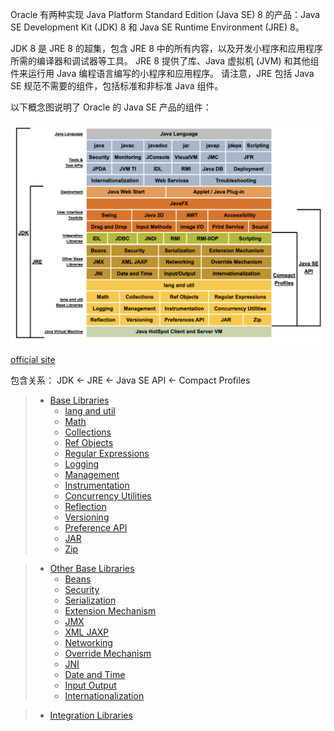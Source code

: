 Oracle 有两种实现 Java Platform Standard Edition (Java SE) 8 的产品：Java SE Development Kit (JDK) 8 和 Java SE Runtime Environment (JRE) 8。

JDK 8 是 JRE 8 的超集，包含 JRE 8 中的所有内容，以及开发小程序和应用程序所需的编译器和调试器等工具。 JRE 8 提供了库、Java 虚拟机 (JVM) 
和其他组件来运行用 Java 编程语言编写的小程序和应用程序。 请注意，JRE 包括 Java SE 规范不需要的组件，包括标准和非标准 Java 组件。

以下概念图说明了 Oracle 的 Java SE 产品的组件：

![conceptual diagram](../images/java%20platform%20standard%20edition%208%20documentation.png)

[official site](https://docs.oracle.com/javase/8/docs/)

包含关系：
JDK <- JRE <- Java SE API <- Compact Profiles

> * [Base Libraries](./Base%20Libraries)
>   * [lang and util](./Base%20Libraries/lang%20and%20util.md)
>   * [Math](./Base%20Libraries/Math.md)
>   * [Collections](./Base%20Libraries/Collections.md)
>   * [Ref Objects](./Base%20Libraries/Ref%20Objects.md)
>   * [Regular Expressions](./Base%20Libraries/Regular%20Expressions.md)
>   * [Logging](./Base%20Libraries/Logging.md)
>   * [Management](./Base%20Libraries/Management.md)
>   * [Instrumentation](./Base%20Libraries/Instrumentation.md)
>   * [Concurrency Utilities](./Base%20Libraries/Concurrency%20Utilies.md)
>   * [Reflection](./Base%20Libraries/Reflection.md)
>   * [Versioning](./Base%20Libraries/Versioning.md)
>   * [Preference API](./Base%20Libraries/Preferences%20API.md)
>   * [JAR](./Base%20Libraries/JAR.md)
>   * [Zip](./Base%20Libraries/Zip.md)

> * [Other Base Libraries](./Other%20Base%20Libraries)
>   * [Beans](./Other%20Base%20Libraries/Beans.md)
>   * [Security](./Other%20Base%20Libraries/Security.md)
>   * [Serialization](./Other%20Base%20Libraries/Serialization.md)
>   * [Extension Mechanism](./Other%20Base%20Libraries/Extension%20Mechanism.md)
>   * [JMX](./Other%20Base%20Libraries/JMX.md)
>   * [XML JAXP](./Other%20Base%20Libraries/XML%20JAXP.md)
>   * [Networking](./Other%20Base%20Libraries/Networking.md)
>   * [Override Mechanism](./Other%20Base%20Libraries/Override%20Mechanism.md)
>   * [JNI](./Other%20Base%20Libraries/JNI.md)
>   * [Date and Time](./Other%20Base%20Libraries/Date%20and%20Time.md)
>   * [Input Output](./Other%20Base%20Libraries/Input%20Output.md)
>   * [Internationalization](./Other%20Base%20Libraries/Internationalization.md)

> * [Integration Libraries](./Integration%20Libraries)
